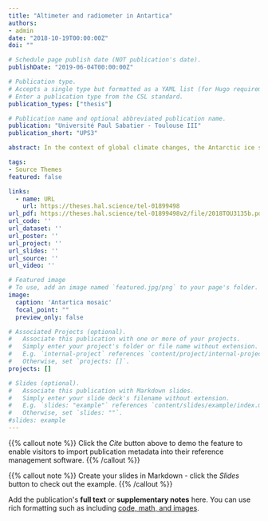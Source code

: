 ```yaml
---
title: "Altimeter and radiometer in Antartica"
authors:
- admin
date: "2018-10-19T00:00:00Z"
doi: ""

# Schedule page publish date (NOT publication's date).
publishDate: "2019-06-04T00:00:00Z"

# Publication type.
# Accepts a single type but formatted as a YAML list (for Hugo requirements).
# Enter a publication type from the CSL standard.
publication_types: ["thesis"]

# Publication name and optional abbreviated publication name.
publication: "Université Paul Sabatier - Toulouse III"
publication_short: "UPS3"

abstract: In the context of global climate changes, the Antarctic ice sheet contribution to sea-level rise is one of the main uncertainty sources. The extent and extreme meteorological conditions of this continent render remote sensing a useful tool for long term monitoring. Altimetry and radiometry observations in the microwave range reveal variations of the volume of the ice sheet and surface properties of the snowpack. Radar altimeters, provide repeated observations of the surface topography elevation, which allow the quantification of volume variations of the ice sheet. However, the penetration of radar waves in dry and cold snowpack adversely affects the estimated surface elevation. Approaches to minimize the penetration error are all based on a relationship with the backscattering coefficient. Understanding the annual and interannual variations of the backscattering coefficient is thus a key issue in order to improve the estimation accuracy of the surface elevation and to refine the ice-sheet volume trend. This thesis aims at studying the backscattering coefficients acquired by radar altimeters, which until now have received little attention. Radar altimeters on board ENVISAT (S and Ku bands) and SARAL/AltiKa (Ka band) have different sensitivities to the snowpack properties. The annual and interannual variations of the backscattering coefficient at the three bands is investigated. Sensitivity tests are carried out with an electromagnetic model to determine the prevailing snowpack properties that drive the signal. The seasonal signal is sensitive to surface density and roughness at S band, to snow temperature at Ka band and to either snow surface density and roughness or temperature depending on the location on the continent at Ku band. The seasonal signal of the backscattering coefficient is then compared with that of the brightness temperature measured by radiometers on SARAL and SSM/I. The results show a significant influence of surface roughness on brightness temperatures at Ka band, which has often been neglected in brightness temperature modeling studies. This thesis provides a better understanding of the seasonal dynamics of the near surface properties of the Antarctic ice sheet. It also provides new clues to build a more robust corrections of the penetration errors in the future. It highlights the importance of multi-frequency altimetry missions and the potential of the S band to study the seasonal variability in surface roughness. In summary, surface roughness is an important property which should be taken into account for a better modeling of backscattering coefficient and brightness temperature.

tags:
- Source Themes
featured: false

links:
  - name: URL
    url: https://theses.hal.science/tel-01899498
url_pdf: https://theses.hal.science/tel-01899498v2/file/2018TOU3135b.pdf
url_code: ''
url_dataset: ''
url_poster: ''
url_project: ''
url_slides: ''
url_source: ''
url_video: ''

# Featured image
# To use, add an image named `featured.jpg/png` to your page's folder. 
image:
  caption: 'Antartica mosaic'
  focal_point: ""
  preview_only: false

# Associated Projects (optional).
#   Associate this publication with one or more of your projects.
#   Simply enter your project's folder or file name without extension.
#   E.g. `internal-project` references `content/project/internal-project/index.md`.
#   Otherwise, set `projects: []`.
projects: []

# Slides (optional).
#   Associate this publication with Markdown slides.
#   Simply enter your slide deck's filename without extension.
#   E.g. `slides: "example"` references `content/slides/example/index.md`.
#   Otherwise, set `slides: ""`.
#slides: example
---
```


{{% callout note %}}
Click the *Cite* button above to demo the feature to enable visitors to import publication metadata into their reference management software.
{{% /callout %}}

{{% callout note %}}
Create your slides in Markdown - click the *Slides* button to check out the example.
{{% /callout %}}

Add the publication's **full text** or **supplementary notes** here. You can use rich formatting such as including [code, math, and images](https://docs.hugoblox.com/content/writing-markdown-latex/).
